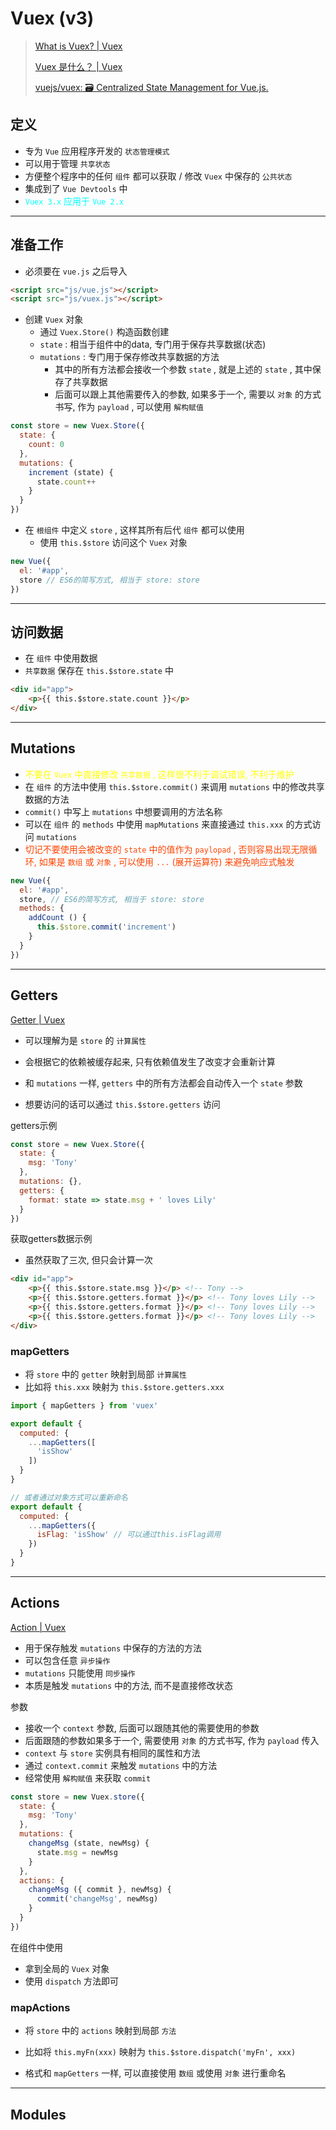 # Vuex (v3)



> [What is Vuex? | Vuex](https://vuex.vuejs.org/)
>
> [Vuex 是什么？ | Vuex](https://vuex.vuejs.org/zh/)
>
> [vuejs/vuex: 🗃️ Centralized State Management for Vue.js.](https://github.com/vuejs/vuex)



## 定义

- 专为 `Vue` 应用程序开发的 `状态管理模式`
- 可以用于管理 `共享状态`
- 方便整个程序中的任何 `组件` 都可以获取 / 修改 `Vuex` 中保存的 `公共状态`
- 集成到了 `Vue Devtools` 中
- <span style="color: #0ff">`Vuex 3.x` 应用于 `Vue 2.x`</span>

---

## 准备工作

- 必须要在 `vue.js` 之后导入

```html
<script src="js/vue.js"></script>
<script src="js/vuex.js"></script>
```

- 创建 `Vuex` 对象
    - 通过 `Vuex.Store()` 构造函数创建
    - `state` : 相当于组件中的data, 专门用于保存共享数据(状态)
    - `mutations` : 专门用于保存修改共享数据的方法
        - 其中的所有方法都会接收一个参数 `state` , 就是上述的 `state` , 其中保存了共享数据
        - 后面可以跟上其他需要传入的参数, 如果多于一个, 需要以 `对象` 的方式书写, 作为 `payload` , 可以使用 `解构赋值`

```js
const store = new Vuex.Store({
  state: {
    count: 0
  },
  mutations: {
    increment (state) {
      state.count++
    }
  }
})
```

- 在 `根组件` 中定义 `store` , 这样其所有后代 `组件` 都可以使用
    - 使用 `this.$store` 访问这个 `Vuex` 对象

```js
new Vue({
  el: '#app',
  store // ES6的简写方式, 相当于 store: store
})
```

---

## 访问数据

- 在 `组件` 中使用数据
- `共享数据` 保存在 `this.$store.state` 中

```html
<div id="app">
    <p>{{ this.$store.state.count }}</p>
</div>
```

---

## Mutations

- <span style="color: #ff0">不要在 `Vuex` 中直接修改 `共享数据` , 这样很不利于调试错误, 不利于维护</span>
- 在 `组件` 的方法中使用 `this.$store.commit()` 来调用 `mutations` 中的修改共享数据的方法
- `commit()` 中写上 `mutations` 中想要调用的方法名称
- 可以在 `组件` 的 `methods` 中使用 `mapMutations` 来直接通过 `this.xxx` 的方式访问 `mutations`
- <span style="color: #f40;">切记不要使用会被改变的 `state` 中的值作为 `paylopad` , 否则容易出现无限循环, 如果是 `数组` 或 `对象` , 可以使用 `...` (展开运算符) 来避免响应式触发</span>

```js
new Vue({
  el: '#app',
  store, // ES6的简写方式, 相当于 store: store
  methods: {
    addCount () {
      this.$store.commit('increment')
    }
  }
})
```

---

## Getters

[Getter | Vuex](https://vuex.vuejs.org/zh/guide/getters.html#通过属性访问)

- 可以理解为是 `store` 的 `计算属性`
- 会根据它的依赖被缓存起来, 只有依赖值发生了改变才会重新计算

- 和 `mutations` 一样, `getters` 中的所有方法都会自动传入一个 `state` 参数
- 想要访问的话可以通过 `this.$store.getters` 访问

getters示例

```js
const store = new Vuex.Store({
  state: {
    msg: 'Tony'
  },
  mutations: {},
  getters: {
    format: state => state.msg + ' loves Lily'
  }
})
```

获取getters数据示例

- 虽然获取了三次, 但只会计算一次

```html
<div id="app">
  	<p>{{ this.$store.state.msg }}</p> <!-- Tony -->
    <p>{{ this.$store.getters.format }}</p> <!-- Tony loves Lily -->
    <p>{{ this.$store.getters.format }}</p> <!-- Tony loves Lily -->
    <p>{{ this.$store.getters.format }}</p> <!-- Tony loves Lily -->
</div>
```



### mapGetters

- 将 `store` 中的 `getter` 映射到局部 `计算属性`
- 比如将 `this.xxx` 映射为 `this.$store.getters.xxx`

```js
import { mapGetters } from 'vuex'

export default {
  computed: {
    ...mapGetters([
      'isShow'
    ])
  }
}

// 或者通过对象方式可以重新命名
export default {
  computed: {
    ...mapGetters({
      isFlag: 'isShow' // 可以通过this.isFlag调用
    })
  }
}
```

---

## Actions

[Action | Vuex](https://vuex.vuejs.org/zh/guide/actions.html)

- 用于保存触发 `mutations` 中保存的方法的方法
- 可以包含任意 `异步操作`
- `mutations` 只能使用 `同步操作` 
- 本质是触发 `mutations` 中的方法, 而不是直接修改状态

参数

- 接收一个 `context` 参数, 后面可以跟随其他的需要使用的参数
- 后面跟随的参数如果多于一个, 需要使用 `对象` 的方式书写, 作为 `payload` 传入
- `context` 与 `store` 实例具有相同的属性和方法
- 通过 `context.commit` 来触发 `mutations` 中的方法
- 经常使用 `解构赋值` 来获取 `commit`

```js
const store = new Vuex.store({
  state: {
    msg: 'Tony'
  },
  mutations: {
    changeMsg (state, newMsg) {
      state.msg = newMsg
    }
  },
  actions: {
    changeMsg ({ commit }, newMsg) {
      commit('changeMsg', newMsg)
    }
  }
})
```

在组件中使用

- 拿到全局的 `Vuex` 对象
- 使用 `dispatch` 方法即可



### mapActions

- 将 `store` 中的 `actions` 映射到局部 `方法`
- 比如将 `this.myFn(xxx)` 映射为 `this.$store.dispatch('myFn', xxx)`

- 格式和 `mapGetters` 一样, 可以直接使用 `数组` 或使用 `对象` 进行重命名

---

## Modules


